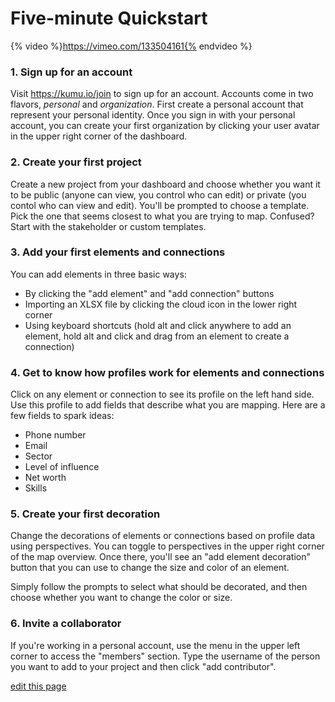 # Five-minute Quickstart

{% video %}https://vimeo.com/133504161{% endvideo %}

### 1. Sign up for an account

Visit https://kumu.io/join to sign up for an account. Accounts come in two flavors, *personal* and *organization*. First create a personal account that represent your personal identity. Once you sign in with your personal account, you can create your first organization by clicking your user avatar in the upper right corner of the dashboard.

### 2. Create your first project

Create a new project from your dashboard and choose whether you want it to be public (anyone can view, you control who can edit) or private (you contol who can view and edit). You'll be prompted to choose a template. Pick the one that seems closest to what you are trying to map. Confused? Start with the stakeholder or custom templates.

### 3. Add your first elements and connections

You can add elements in three basic ways:

- By clicking the "add element" and "add connection" buttons
- Importing an XLSX file by clicking the cloud icon in the lower right corner
- Using keyboard shortcuts (hold alt and click anywhere to add an element, hold alt and click and drag from an element to create a connection)

### 4. Get to know how profiles work for elements and connections

Click on any element or connection to see its profile on the left hand side. Use this profile to add fields that describe what you are mapping. Here are a few fields to spark ideas:

- Phone number
- Email
- Sector
- Level of influence
- Net worth
- Skills

### 5. Create your first decoration

Change the decorations of elements or connections based on profile data using perspectives. You can toggle to perspectives in the upper right corner of the map overview. Once there, you'll see an "add element decoration" button that you can use to change the size and color of an element.

Simply follow the prompts to select what should be decorated, and then choose whether you want to change the color or size.

### 6. Invite a collaborator

If you're working in a personal account, use the menu in the upper left corner to access the "members" section. Type the username of the person you want to add to your project and then click "add contributor".

<span class="edit-link"><a href="https://github.com/kumu/docs/blob/master/getting-started/five-minute-quickstart.md" target="_blank"><i class="fa fa-github"></i> edit this page</a></span>
